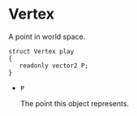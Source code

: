 # Vertex

A point in world space.

```
struct Vertex play
{
   readonly vector2 P;
}
```

- `P`

   The point this object represents.

<!-- EOF -->
